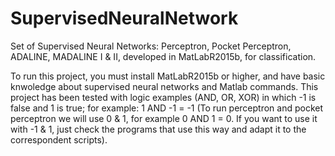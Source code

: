 # SupervisedNeuralNetwork
Set of Supervised Neural Networks: Perceptron, Pocket Perceptron, ADALINE, MADALINE I &amp; II, developed in MatLabR2015b, for classification.

To run this project, you must install MatLabR2015b or higher, and have basic knwoledge about supervised neural networks and Matlab commands. This project has been tested with logic examples (AND, OR, XOR) in which -1 is false and 1 is true; for example: 1 AND -1 = -1 (To run perceptron and pocket perceptron we will use 0 & 1, for example 0 AND 1 = 0. If you want to use it with -1 & 1, just check the programs that use this way and adapt it to the correspondent scripts).
